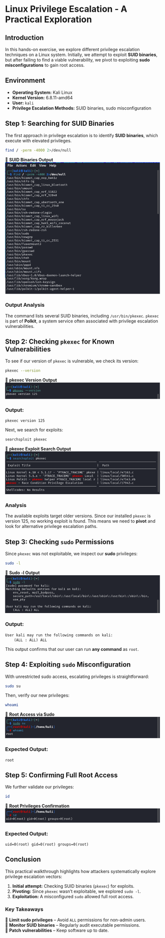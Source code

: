 # Linux Privilege Escalation - A Practical Exploration

## Introduction
In this hands-on exercise, we explore different privilege escalation techniques on a Linux system. Initially, we attempt to exploit **SUID binaries**, but after failing to find a viable vulnerability, we pivot to exploiting **sudo misconfigurations** to gain root access.

## Environment
- **Operating System:** Kali Linux
- **Kernel Version:** 6.8.11-amd64
- **User:** `kali`
- **Privilege Escalation Methods:** SUID binaries, sudo misconfiguration

## Step 1: Searching for SUID Binaries
The first approach in privilege escalation is to identify **SUID binaries**, which execute with elevated privileges.

```bash
find / -perm -4000 2>/dev/null
```

📸 **SUID Binaries Output**  
![SUID Output](https://raw.githubusercontent.com/radu2208/linux-privilege-escalation/main/suid-binaries-output.png)

### Output Analysis
The command lists several SUID binaries, including `/usr/bin/pkexec`. `pkexec` is part of **Polkit**, a system service often associated with privilege escalation vulnerabilities.

## Step 2: Checking `pkexec` for Known Vulnerabilities
To see if our version of `pkexec` is vulnerable, we check its version:

```bash
pkexec --version
```

📸 **pkexec Version Output**  
![pkexec Version](https://raw.githubusercontent.com/radu2208/linux-privilege-escalation/main/pkexec-version.png)

### Output:
```
pkexec version 125
```

Next, we search for exploits:

```bash
searchsploit pkexec
```

📸 **pkexec Exploit Search Output**  
![pkexec Exploit Search](https://raw.githubusercontent.com/radu2208/linux-privilege-escalation/main/pkexec-searchsploit.png)

### Analysis
The available exploits target older versions. Since our installed `pkexec` is version 125, no working exploit is found. This means we need to **pivot** and look for alternative privilege escalation paths.

## Step 3: Checking `sudo` Permissions
Since `pkexec` was not exploitable, we inspect our **sudo** privileges:

```bash
sudo -l
```

📸 **Sudo -l Output**  
![Sudo -l Output](https://raw.githubusercontent.com/radu2208/linux-privilege-escalation/main/sudo-l-output.png)

### Output:
```
User kali may run the following commands on kali:
    (ALL : ALL) ALL
```

This output confirms that our user can run **any command** as `root`.

## Step 4: Exploiting `sudo` Misconfiguration
With unrestricted sudo access, escalating privileges is straightforward:

```bash
sudo su
```

Then, verify our new privileges:

```bash
whoami
```

📸 **Root Access via Sudo**  
![Root Access](https://raw.githubusercontent.com/radu2208/linux-privilege-escalation/main/sudo-root-success.png)

### Expected Output:
```
root
```

## Step 5: Confirming Full Root Access
We further validate our privileges:

```bash
id
```

📸 **Root Privileges Confirmation**  
![Root Privileges](https://raw.githubusercontent.com/radu2208/linux-privilege-escalation/main/id-root-confirmation.png)

### Expected Output:
```
uid=0(root) gid=0(root) groups=0(root)
```

## Conclusion
This practical walkthrough highlights how attackers systematically explore privilege escalation vectors:
1. **Initial attempt:** Checking SUID binaries (`pkexec`) for exploits.
2. **Pivoting:** Since `pkexec` wasn’t exploitable, we explored `sudo -l`.
3. **Exploitation:** A misconfigured `sudo` allowed full root access.

### Key Takeaways
🔹 **Limit sudo privileges** – Avoid `ALL` permissions for non-admin users.  
🔹 **Monitor SUID binaries** – Regularly audit executable permissions.  
🔹 **Patch vulnerabilities** – Keep software up to date.

